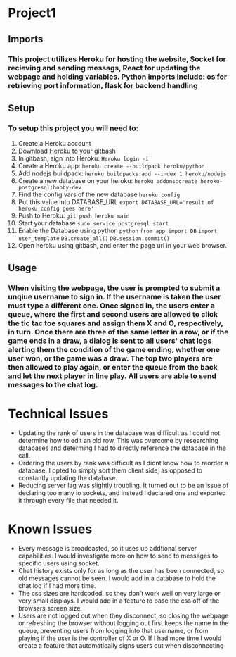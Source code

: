 # Project1

## Imports

### This project utilizes Heroku for hosting the website, Socket for recieving and sending messags, React for updating the webpage and holding variables. Python imports include: os for retrieving port information, flask for backend handling

## Setup

### To setup this project you will need to:

1. Create a Heroku account
2. Download Heroku to your gitbash
3. In gitbash, sign into Heroku: `Heroku login -i`
4. Create a Heroku app: `heroku create --buildpack heroku/python`
5. Add nodejs buildpack: `heroku buildpacks:add --index 1 heroku/nodejs`
6. Create a new database on your heroku: `heroku addons:create heroku-postgresql:hobby-dev`
7. Find the config vars of the new database `heroku config`
8. Put this value into DATABASE_URL `export DATABASE_URL='result of heroku config goes here'`
9. Push to Heroku: `git push heroku main`
10. Start your database `sudo service postgresql start`
11. Enable the Database using python `python`
    `from app import DB`
    `import user_template`
    `DB.create_all()`
    `DB.session.commit()`
12. Open heroku using gitbash, and enter the page url in your web browser.

## Usage

### When visiting the webpage, the user is prompted to submit a unqiue username to sign in. If the username is taken the user must type a different one. Once signed in, the users enter a queue, where the first and second users are allowed to click the tic tac toe squares and assign them X and O, respectively, in turn. Once there are three of the same letter in a row, or if the game ends in a draw, a dialog is sent to all users' chat logs alerting them the condition of the game ending, whether one user won, or the game was a draw. The top two players are then allowed to play again, or enter the queue from the back and let the next player in line play. All users are able to send messages to the chat log.

# Technical Issues

- Updating the rank of users in the database was difficult as I could not determine how to edit an old row. This was overcome by researching databases and determing I had to directly reference the database in the call.
- Ordering the users by rank was difficult as I didnt know how to reorder a database. I opted to simply sort them client side, as opposed to constantly updating the database.
- Reducing server lag was slightly troubling. It turned out to be an issue of declaring too many io sockets, and instead I declared one and exported it through every file that needed it.

# Known Issues

- Every message is broadcasted, so it uses up addtional server capabilities. I would investigate more on how to send to messages to specific users using socket.
- Chat history exists only for as long as the user has been connected, so old messages cannot be seen. I would add in a database to hold the chat log if I had more time.
- The css sizes are hardcoded, so they don't work well on very large or very small displays. I would add in a feature to base the css off of the browsers screen size.
- Users are not logged out when they disconnect, so closing the webpage or refreshing the browser without logging out first keeps the name in the queue, preventing users from logging into that username, or from playing if the user is the controller of X or O. If I had more time I would create a feature that automatically signs users out when disconnecting
